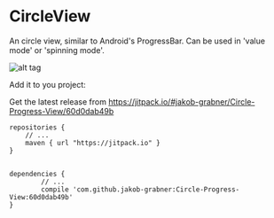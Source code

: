 # CircleView
An circle view, similar to Android's ProgressBar. Can be used in 'value mode' or 'spinning mode'. 

![alt tag](https://raw.githubusercontent.com/jakob-grabner/Circle-Progress-View/master/media/CircleProgressView.png)

Add it to you project:

Get the latest release from https://jitpack.io/#jakob-grabner/Circle-Progress-View/60d0dab49b 

	
	repositories {
	    // ...
	    maven { url "https://jitpack.io" }
	}
	
	
	dependencies {
    		// ...
	        compile 'com.github.jakob-grabner:Circle-Progress-View:60d0dab49b'
	}
